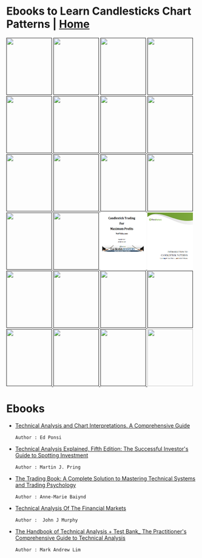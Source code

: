 # Ebooks to Learn Candlesticks Chart Patterns | <a href="https://github.com/SanjeevStephan/MySpace-Public/blob/master/Day-Trading.md">Home</a>
<!------------------------------------------------------ Candlesticks Chart Patterns Reading ------------------------------------------------------->
<!-- The_Candlestick_Trading_Bible  -->
<a href="">
<img src="https://i.gr-assets.com/images/S/compressed.photo.goodreads.com/books/1555654955l/40886872.jpg" width="120px" height="150px"/></a>

<!-- Steve_Nison-Japanese_Candlestick_Charting_Technique -->
<a href="">
<img src="https://images-na.ssl-images-amazon.com/images/I/91qk6wUs+yL.jpg" width="120px" height="150px"/></a>    

<!-- Getting Started In Chart Patterns -->
<a href="">
<img src="https://images-na.ssl-images-amazon.com/images/I/51K7DPA8jlL._SX329_BO1,204,203,200_.jpg" width="120px" height="150px"/></a>

<!-- encyclopedia-of-chart-patterns -->
<a href="">
<img src="https://genialebooks.com/wp-content/uploads/2019/04/f7f8141c80aa2e6e86101a551a285445-210x315.jpg" width="120px" height="150px"/></a>

<!-- Candlestick Charts _ An Introduction to Using Candlestick Charts -->
<a href="">
<img src="https://images-na.ssl-images-amazon.com/images/I/71TYcwq+dNL.jpg"  width="120px" height="150px"/> </a>

<!-- Candlestick Charting For Dummies -->
<a href="">
<img src="https://images-na.ssl-images-amazon.com/images/I/518-2Eqy0rL._SX258_BO1,204,203,200_.jpg"  width="120px" height="150px"/> </a>

<!-- Candlestick-Charting-Explained-Gregory-Morris -->
<a href="">
<img src="https://images-na.ssl-images-amazon.com/images/I/51wJMWGmzoL._AC_UL600_SR480,600_.jpg"  width="120px" height="150px"/> </a>

<!-- candlestick-charting-explained-workbook-s-gregory-l-morris -->
<a href="">
<img src="https://cdn.shopify.com/s/files/1/0084/5972/products/CCWB_512x.jpg?v=1519674794"  width="120px" height="150px"/> </a>

<!-- The power of Japanese candlestick charts _ advanced filtering techniques for trading stocks, futures and Forex  -->
<a href="">
<img src="https://i.gr-assets.com/images/S/compressed.photo.goodreads.com/books/1398025859l/18120678.jpg"  width="120px" height="150px"/> </a>

<!-- chartingmadeeasy  -->
<a href="">
<img src="https://sanet.pics/storage-4/0218/ZO1BLKVYSYXGIziYt5JH3ZkEYmltfVAf.jpg"  width="120px" height="150px"/> </a>

<!-- The_7_Chart_Patterns  -->
<a href="">
<img src="https://images-na.ssl-images-amazon.com/images/I/519TfhN43mL._SX291_BO1,204,203,200_.jpg"  width="120px" height="150px"/> </a>

<!-- The Secret Code of Japanese Candlesticks PDFDrive.com -->
<a href="">
<img src="https://image.slidesharecdn.com/88478465-the-secret-code-of-japanese-candlesticks-140216061601-phpapp01/95/thesecretcodeofjapanesecandlesticks-1-638.jpg?cb=1392532116"  width="120px" height="150px"/> </a>

<!-- Trade Chart Patterns Like the Pros -->
<a href="">
<img src="https://images-na.ssl-images-amazon.com/images/I/419bb73mG-L._SX258_BO1,204,203,200_.jpg"  width="120px" height="150px"/> </a>

<!-- Getting Started in Candlestick Charting -->
<a href="">
<img src="https://s.pdfdrive.com/assets/thumbs/a37/a37e43425322be739dba95102fe7e853.jpg"  width="120px" height="150px"/> </a>

<!-- The Candlestick Trading For Maximum Profits  -->
<a href="">
<img src="https://github.com/SanjeevStephan/DigitalSpace/blob/master/Ebooks/covers/Candlestick%20Trading%20For%20Maximum%20Profit.png"  width="120px" height="150px"/> </a>

<!-- INTRODUCTION TO CANDLESTICK PATTERNS  -->
<a href="">
<img src="https://github.com/SanjeevStephan/DigitalSpace/blob/master/Ebooks/covers/INTRODUCTION%20TO%20CANDLESTICK%20PATTERNS.PNG"  width="120px" height="150px"/> </a>

<!-- Candlesticks, Fibonacci, and Chart Pattern - Trading Software -->
<a href="">
<img src="https://s.pdfdrive.com/assets/thumbs/799/799a7141442fb9d60a3af17d17d39545.jpg"  width="120px" height="150px"/> </a>

<!-- Chart Your Way To Profits: The Online Trader's Guide to Technical Analysis -->
<a href="">
<img src="https://s.pdfdrive.com/assets/thumbs/655/655d0952bed5cbf67ce204d1e4a86392.jpg"  width="120px" height="150px"/> </a>

<!-- The Visual Investor: How to Spot Market Trends (Wiley Trading) -->
<a href="">
<img src="https://s.pdfdrive.com/assets/thumbs/1c1/1c1c711631ccfa3b587e5bb423110e31.jpg"  width="120px" height="150px"/> </a>

<!------------------------------------------------------ Price Actions Reading ------------------------------------------------------->

<!-- Technical Analysis of Gaps: Identifying Profitable Gaps for Trading -->
<a href="">
<img src="https://s.pdfdrive.com/assets/thumbs/f94/f9412696069721e3b221afa89ad5247e.jpg"  width="120px" height="150px"/> </a>

<!-- Technical Analysis Plain and Simple: Charting the Markets in Your Language (2nd Edition) -->
<a href="">
<img src="https://s.pdfdrive.com/assets/thumbs/dd8/dd8bc980ce95516a6770935142b8bcb7.jpg"  width="120px" height="150px"/> </a>

<!-- The Illustrated Guide to Technical Analysis Signals and Phrases -->
<a href="">
<img src="https://s.pdfdrive.com/assets/thumbs/69b/69bb7d017102106771d6cda997670d37.jpg"  width="120px" height="150px"/> </a>

<!-- Fibonacci Trading: How to Master the Time and Price Advantage -->
<a href="">
<img src="https://s.pdfdrive.com/assets/thumbs/72f/72f699698a6fa17ad4d73cc74a1a2e81.jpg"  width="120px" height="150px"/> </a>

<!-- Breakthrough Strategies for Predicting any Market: Charting Elliott Wave, Lucas, Fibonacci and -->
<a href="https://www.pdfdrive.com/breakthrough-strategies-for-predicting-any-market-charting-elliott-wave-lucas-fibonacci-and-time-for-profit-e159764648.html">
<img src="https://s.pdfdrive.com/assets/thumbs/0e6/0e605acff44b43301a0247cfb99798de.jpg"  width="120px" height="150px"/> </a>

# Ebooks 
* <a href="https://drive.google.com/file/d/1g7YRILETP8Ju6YqbwXcH7xnAc-AXeq5d/view?usp=sharing">Technical Analysis and Chart Interpretations. A Comprehensive Guide </a>
    
      Author : Ed Ponsi    
* <a href="https://drive.google.com/file/d/1SOGToCDHStKrR_fmcCkWiP4OfzyAJgCB/view?usp=sharing">Technical Analysis Explained, Fifth Edition: The Successful Investor's Guide to Spotting Investment </a>

      Author : Martin J. Pring
* <a href="">The Trading Book: A Complete Solution to Mastering Technical Systems and Trading Psychology </a>
    
      Author : Anne-Marie Baiynd
* <a href="https://drive.google.com/file/d/1AaylYvh3T7lbZxlgZ7y1I3Z2pA0-EclM/view?usp=sharing">Technical Analysis Of The Financial Markets</a>
    
      Author :  John J Murphy      
* <a href="https://drive.google.com/file/d/1eXi1j0aD6NRbfDwrRubX52Ds8kDtielx/view?usp=sharing">The Handbook of Technical Analysis + Test Bank_ The Practitioner's Comprehensive Guide to Technical Analysis </a>

      Author : Mark Andrew Lim 



